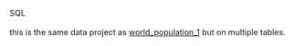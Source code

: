 SQL <br/>  
this is the same data project as <a href="https://github.com/AnOldLearner/Codecademy_Projects/blob/world_population_1/world_population_1/"> world_population_1<a> but on multiple tables.
